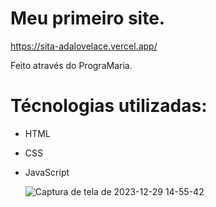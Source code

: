 # Meu primeiro site.

https://sita-adalovelace.vercel.app/


<p>Feito através do PrograMaria.</p> 

# Técnologias utilizadas:

- HTML
- CSS
- JavaScript


  ![Captura de tela de 2023-12-29 14-55-42](https://github.com/carolina-mcd/sita-adalovelace/assets/82965208/1dd3ddb1-c1d8-403f-8835-228b0d12a88d)
